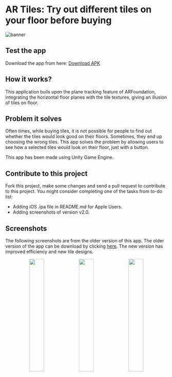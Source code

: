 # AR Tiles: Try out different tiles on your floor before buying

![banner](https://github.com/lightlessdays/ar-tiles/blob/main/AR%20Tiles%20Banner.png)

## Test the app

Download the app from here: [Download  APK](https://drive.google.com/file/d/1_PrTd16t8KlljcNWAl8-2Pg3NPU5OJI4/view?usp=sharing)

## How it works?

This application buils upon the plane tracking feature of ARFoundation, integrating the horizontal floor planes with the tile textures, giving an illusion of tiles on floor.

## Problem it solves

Often times, while buying tiles, it is not possible for people to find out whether the tiles would look good on their floors. Sometimes, they end up choosing the wrong tiles. This app solves the problem by allowing users to see how a selected tiles would look on their floor, just with a button. 

This app has been made using Unity Game Engine.

## Contribute to this project

Fork this project, make some changes and send a pull request to contribute to this project. You might consider completing one of the tasks from to-do list:
- Adding iOS .ipa file in README.md for Apple Users.
- Adding screenshots of version v2.0.

## Screenshots

The following screenshots are from the older version of this app. The older version of the app can be download by clicking [here](https://github.com/lightlessdays/ar-tiles/releases/tag/v1.0). The new version has improved efficiency and new tile designs.

<p align="middle">
<img src="https://github.com/lightlessdays/ar-tiles/blob/main/1.jpeg" width=30%>
<img src="https://github.com/lightlessdays/ar-tiles/blob/main/2.jpeg" width=30%>
<img src="https://github.com/lightlessdays/ar-tiles/blob/main/3.jpeg" width=30%>
  </p>
